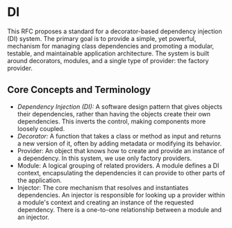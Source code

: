 # DI

This RFC proposes a standard for a decorator-based dependency injection (DI) system. The primary goal is to provide a simple, yet powerful, mechanism for managing class dependencies and promoting a modular, testable, and maintainable application architecture. The system is built around decorators, modules, and a single type of provider: the factory provider.

## Core Concepts and Terminology

- *Dependency Injection (DI):*  A software design pattern that gives objects their dependencies, rather than having the objects create their own dependencies. This inverts the control, making components more loosely coupled.
- *Decorator:* A function that takes a class or method as input and returns a new version of it, often by adding metadata or modifying its behavior.
- Provider: An object that knows how to create and provide an instance of a dependency. In this system, we use only factory providers.
- Module: A logical grouping of related providers. A module defines a DI context, encapsulating the dependencies it can provide to other parts of the application.
- Injector: The core mechanism that resolves and instantiates dependencies. An injector is responsible for looking up a provider within a module's context and creating an instance of the requested dependency. There is a one-to-one relationship between a module and an injector.
